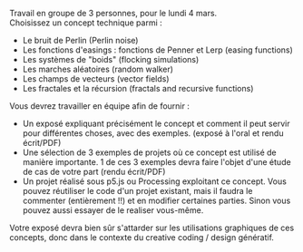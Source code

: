 Travail en groupe de 3 personnes, pour le lundi 4 mars.  
Choisissez un concept technique parmi :
- Le bruit de Perlin (Perlin noise)
- Les fonctions d'easings : fonctions de Penner et Lerp (easing functions)
- Les systèmes de "boids" (flocking simulations)
- Les marches aléatoires (random walker)
- Les champs de vecteurs (vector fields)
- Les fractales et la récursion (fractals and recursive functions)


Vous devrez travailler en équipe afin de fournir :
- Un exposé expliquant précisément le concept et comment il peut servir pour différentes choses, avec des exemples. (exposé à l'oral et rendu écrit/PDF)
- Une sélection de 3 exemples de projets où ce concept est utilisé de manière importante. 1 de ces 3 exemples devra faire l'objet d'une étude de cas de votre part (rendu écrit/PDF)
- Un projet réalisé sous p5.js ou Processing exploitant ce concept. Vous pouvez réutiliser le code d'un projet existant, mais il faudra le commenter (entièrement !!) et en modifier certaines parties. Sinon vous pouvez aussi essayer de le realiser vous-même.

Votre exposé devra bien sûr s'attarder sur les utilisations graphiques de ces concepts, donc dans le contexte du creative coding / design génératif.
